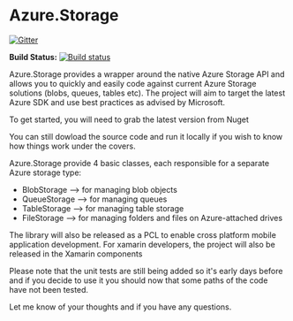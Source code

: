 Azure.Storage
=============

[![Gitter](https://badges.gitter.im/Join%20Chat.svg)](https://gitter.im/cmatskas/Azure.Storage?utm_source=badge&utm_medium=badge&utm_campaign=pr-badge&utm_content=badge)

**Build Status:** [![Build status](https://ci.appveyor.com/api/projects/status/6i7g6igga5ee8o3l)](https://ci.appveyor.com/project/cmatskas/azure)

Azure.Storage provides a wrapper around the native Azure Storage API and allows you to quickly and easily code against current Azure Storage solutions (blobs, queues, tables etc). The project will aim to target the latest Azure SDK and use best practices as advised by 
Microsoft.

To get started, you will need to grab the latest version from Nuget

You can still dowload the source code and run it locally if you wish to know how things work under the covers.

Azure.Storage provide 4 basic classes, each responsible for a separate Azure storage type:

- BlobStorage --> for managing blob objects
- QueueStorage --> for managing queues
- TableStorage --> for managing table storage
- FileStorage --> for managing folders and files on Azure-attached drives

The library will also be released as a PCL to enable cross platform mobile application development. For xamarin developers, the
project will also be released in the Xamarin components 

Please note that the unit tests are still being added so it's early days before and if you decide to use it you should now that some
paths of the code have not been tested. 

Let me know of your thoughts and if you have any questions.
